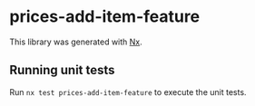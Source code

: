 # prices-add-item-feature

This library was generated with [Nx](https://nx.dev).

## Running unit tests

Run `nx test prices-add-item-feature` to execute the unit tests.
